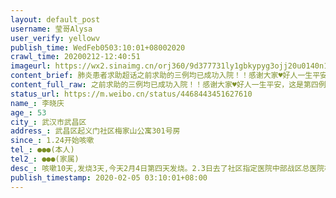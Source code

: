 ```yaml
---
layout: default_post
username: 莹哥Alysa
user_verify: yellowv
publish_time: WedFeb0503:10:01+08002020
crawl_time: 20200212-12:40:51
imageurl: https://wx2.sinaimg.cn/orj360/9d377731ly1gbkypyg3ojj20u0140n1f.jpg,https://wx3.sinaimg.cn/orj360/9d377731ly1gbkypypcn2j20u0140acj.jpg,https://wx3.sinaimg.cn/orj360/9d377731ly1gbkypy59c6j20u00zztd5.jpg
content_brief: 肺炎患者求助超话之前求助的三例均已成功入院！！感谢大家♥️好人一生平安，这是第四例求助信息。每一次转发都多一次机会，感谢🙏【姓名】李晓庆【年龄】53【所在城市】武汉市武昌区【所在小区、社区】武昌区起义门社区梅家山公寓301号房【患病时间】1.24开始咳嗽【联系方式】18772999 ...全文
content_full_raw: 之前求助的三例均已成功入院！！感谢大家♥️好人一生平安，这是第四例求助信息。每一次转发都多一次机会，感谢🙏【姓名】李晓庆【年龄】53【所在城市】武汉市武昌区【所在小区、社区】武昌区起义门社区梅家山公寓301号房【患病时间】1.24开始咳嗽【联系方式】●●●(本人)【其他紧急联系人】●●●(家属)【病情描述】咳嗽10天,发烧3天,今天2月4日第四天发烧。2.3日去了社区指定医院中部战区总医院检测，CT和报告均写“双肺感染性疾病”疑似为新型冠状病毒感染(未做检测)实际医生已确定,并写“因我院无床位，建议外院住院治疗”。哈尔滨
status_url: https://m.weibo.cn/status/4468443451627610
name_: 李晓庆
age_: 53
city_: 武汉市武昌区
address_: 武昌区起义门社区梅家山公寓301号房
since_: 1.24开始咳嗽
tel_: ●●●(本人)
tel2_: ●●●(家属)
desc_: 咳嗽10天,发烧3天,今天2月4日第四天发烧。2.3日去了社区指定医院中部战区总医院检测，CT和报告均写“双肺感染性疾病”疑似为新型冠状病毒感染(未做检测)实际医生已确定,并写“因我院无床位，建议外院住院治疗”。哈尔滨
publish_timestamp: 2020-02-05 03:10:01+08:00
---
```

